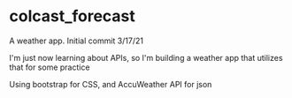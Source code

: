 # colcast_forecast
A weather app. Initial commit 3/17/21

I'm just now learning about APIs, so I'm building a weather app that utilizes that for some practice

Using bootstrap for CSS, and AccuWeather API for json
